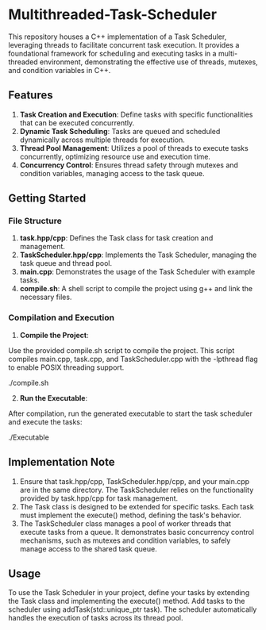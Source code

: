 # Multithreaded-Task-Scheduler
This repository houses a C++ implementation of a Task Scheduler, leveraging threads to facilitate concurrent task execution. It provides a foundational framework for scheduling and executing tasks in a multi-threaded environment, demonstrating the effective use of threads, mutexes, and condition variables in C++.

## Features
1. **Task Creation and Execution**: Define tasks with specific functionalities that can be executed concurrently.
2. **Dynamic Task Scheduling**: Tasks are queued and scheduled dynamically across multiple threads for execution.
3. **Thread Pool Management**: Utilizes a pool of threads to execute tasks concurrently, optimizing resource use and execution time.
4. **Concurrency Control**: Ensures thread safety through mutexes and condition variables, managing access to the task queue.

## Getting Started
### File Structure
1. **task.hpp/cpp**: Defines the Task class for task creation and management.
2. **TaskScheduler.hpp/cpp**: Implements the Task Scheduler, managing the task queue and thread pool.
3. **main.cpp**: Demonstrates the usage of the Task Scheduler with example tasks.
4. **compile.sh**: A shell script to compile the project using g++ and link the necessary files.

### Compilation and Execution
1. **Compile the Project**:

Use the provided compile.sh script to compile the project. This script compiles main.cpp, task.cpp, and TaskScheduler.cpp with the -lpthread flag to enable POSIX threading support.

./compile.sh

2. **Run the Executable**:

After compilation, run the generated executable to start the task scheduler and execute the tasks:

./Executable

## Implementation Note
1. Ensure that task.hpp/cpp, TaskScheduler.hpp/cpp, and your main.cpp are in the same directory. The TaskScheduler relies on the functionality provided by task.hpp/cpp for task management.
2. The Task class is designed to be extended for specific tasks. Each task must implement the execute() method, defining the task's behavior.
3. The TaskScheduler class manages a pool of worker threads that execute tasks from a queue. It demonstrates basic concurrency control mechanisms, such as mutexes and condition variables, to safely manage access to the shared task queue.

## Usage
To use the Task Scheduler in your project, define your tasks by extending the Task class and implementing the execute() method. Add tasks to the scheduler using addTask(std::unique_ptr<Task> task). The scheduler automatically handles the execution of tasks across its thread pool.
